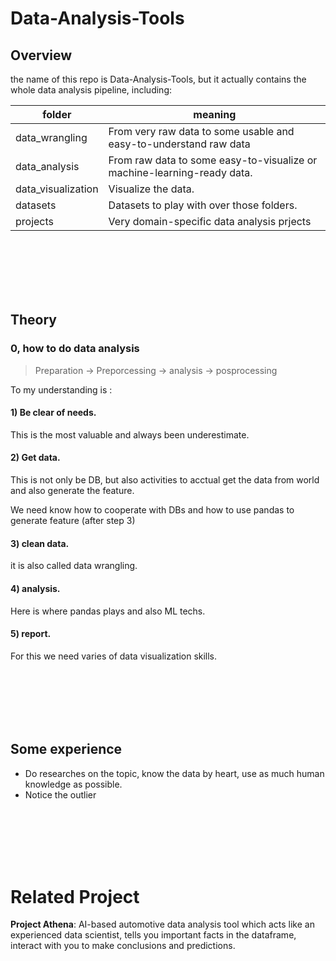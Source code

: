 # Data-Analysis-Tools

## Overview
the name of this repo is Data-Analysis-Tools, but it actually contains the whole data analysis pipeline, including:

| folder  | meaning  |  
|---|---| 
| data_wrangling | From very raw data to some usable and easy-to-understand raw data |  
| data_analysis | From raw data to some easy-to-visualize or machine-learning-ready data.|
| data_visualization |  Visualize the data. | 
| datasets | Datasets to play with over those folders. |
| projects | Very domain-specific data analysis prjects |

<br/>
<br/>
<br/>
<br/>
<br/>

## Theory
### 0, how to do data analysis

> Preparation -> Preporcessing -> analysis -> posprocessing

To my understanding is : 

#### 1) Be clear of needs.

This is the most valuable and always been underestimate.

#### 2) Get data. 

This is not only be DB, but also activities to acctual get the data from world and also generate the feature.

We need know how to cooperate with DBs and how to use pandas to generate feature (after step 3)

#### 3) clean data.

it is also called data wrangling.

#### 4) analysis.

Here is where pandas plays and also ML techs.

#### 5) report. 

For this we need varies of data visualization skills.

<br/>
<br/>
<br/>
<br/>
<br/>

## Some experience

- Do researches on the topic, know the data by heart, use as much human knowledge as possible.
- Notice the outlier


<br/>
<br/>
<br/>
<br/>
<br/>

# Related Project

**Project Athena**:
AI-based automotive data analysis tool which acts like an experienced data scientist, tells you important facts in the dataframe, interact with you to make conclusions and predictions.
